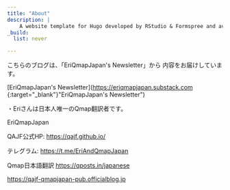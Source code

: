 ```yaml
---
title: "About"
description: |
    A website template for Hugo developed by RStudio & Formspree and available for free.
_build:
  list: never

---
```


こちらのブログは、「EriQmapJapan's Newsletter」から
内容をお届けしています。

[EriQmapJapan's Newsletter](https://eriqmapjapan.substack.com {:target="_blank"}"EriQmapJapan's Newsletter")

・Eriさんは日本人唯一のQmap翻訳者です。

EriQmapJapan

QAJF公式HP: https://qajf.github.io/

テレグラム: https://t.me/EriAndQmapJapan

Qmap日本語翻訳 https://qposts.in/japanese

https://qajf-qmapjapan-pub.officialblog.jp
